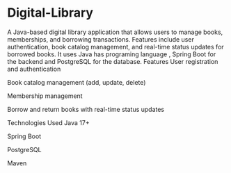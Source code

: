 # Digital-Library
A Java-based digital library application that allows users to manage books, memberships, and borrowing transactions. Features include user authentication, book catalog management, and real-time status updates for borrowed books.  It uses  Java has programing language , Spring Boot for the backend and PostgreSQL for the database.
Features
User registration and authentication

Book catalog management (add, update, delete)

Membership management

Borrow and return books with real-time status updates

Technologies Used
Java 17+

Spring Boot

PostgreSQL

Maven
